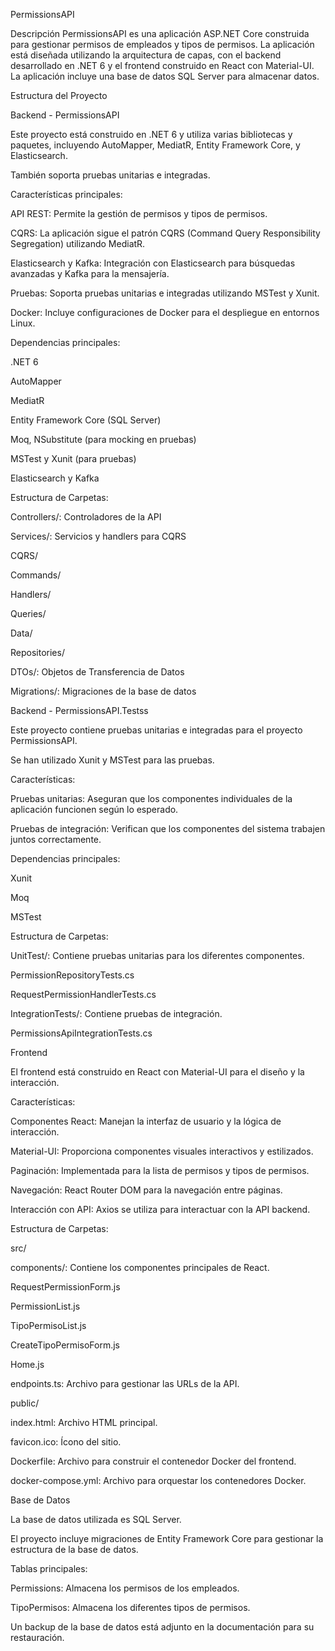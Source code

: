 PermissionsAPI

Descripción
PermissionsAPI es una aplicación ASP.NET Core construida para gestionar permisos de empleados y tipos de permisos. La aplicación está diseñada utilizando la arquitectura de capas, con el backend desarrollado en .NET 6 y el frontend construido en React con Material-UI. La aplicación incluye una base de datos SQL Server para almacenar datos.

Estructura del Proyecto

Backend - PermissionsAPI

Este proyecto está construido en .NET 6 y utiliza varias bibliotecas y paquetes, incluyendo AutoMapper, MediatR, Entity Framework Core, y Elasticsearch. 

También soporta pruebas unitarias e integradas.


Características principales:


API REST: Permite la gestión de permisos y tipos de permisos.

CQRS: La aplicación sigue el patrón CQRS (Command Query Responsibility Segregation) utilizando MediatR.

Elasticsearch y Kafka: Integración con Elasticsearch para búsquedas avanzadas y Kafka para la mensajería.

Pruebas: Soporta pruebas unitarias e integradas utilizando MSTest y Xunit.

Docker: Incluye configuraciones de Docker para el despliegue en entornos Linux.


Dependencias principales:

.NET 6

AutoMapper

MediatR

Entity Framework Core (SQL Server)

Moq, NSubstitute (para mocking en pruebas)

MSTest y Xunit (para pruebas)

Elasticsearch y Kafka


Estructura de Carpetas:

Controllers/: Controladores de la API

Services/: Servicios y handlers para CQRS

CQRS/

Commands/

Handlers/

Queries/

Data/

Repositories/

DTOs/: Objetos de Transferencia de Datos

Migrations/: Migraciones de la base de datos


Backend - PermissionsAPI.Testss

Este proyecto contiene pruebas unitarias e integradas para el proyecto PermissionsAPI. 

Se han utilizado Xunit y MSTest para las pruebas.


Características:

Pruebas unitarias: Aseguran que los componentes individuales de la aplicación funcionen según lo esperado.

Pruebas de integración: Verifican que los componentes del sistema trabajen juntos correctamente.


Dependencias principales:

Xunit

Moq

MSTest


Estructura de Carpetas:

UnitTest/: Contiene pruebas unitarias para los diferentes componentes.

PermissionRepositoryTests.cs

RequestPermissionHandlerTests.cs

IntegrationTests/: Contiene pruebas de integración.

PermissionsApiIntegrationTests.cs


Frontend

El frontend está construido en React con Material-UI para el diseño y la interacción.


Características:


Componentes React: Manejan la interfaz de usuario y la lógica de interacción.

Material-UI: Proporciona componentes visuales interactivos y estilizados.

Paginación: Implementada para la lista de permisos y tipos de permisos.

Navegación: React Router DOM para la navegación entre páginas.

Interacción con API: Axios se utiliza para interactuar con la API backend.


Estructura de Carpetas:

src/

components/: Contiene los componentes principales de React.

RequestPermissionForm.js

PermissionList.js

TipoPermisoList.js

CreateTipoPermisoForm.js

Home.js

endpoints.ts: Archivo para gestionar las URLs de la API.

public/

index.html: Archivo HTML principal.

favicon.ico: Ícono del sitio.

Dockerfile: Archivo para construir el contenedor Docker del frontend.

docker-compose.yml: Archivo para orquestar los contenedores Docker.

Base de Datos

La base de datos utilizada es SQL Server. 

El proyecto incluye migraciones de Entity Framework Core para gestionar la estructura de la base de datos.


Tablas principales:

Permissions: Almacena los permisos de los empleados.

TipoPermisos: Almacena los diferentes tipos de permisos.

Un backup de la base de datos está adjunto en la documentación para su restauración.
